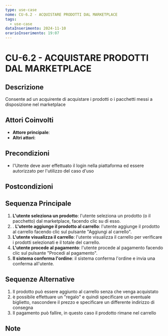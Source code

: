 ```yaml
---
type: use-case
nome: CU-6.2 - ACQUISTARE PRODOTTI DAL MARKETPLACE
tags:
  - use-case
dataInserimento: 2024-11-10
orarioInserimento: 19:07
---
```

# CU-6.2 - ACQUISTARE PRODOTTI DAL MARKETPLACE

## Descrizione
Consente ad un acquirente di acquistare i prodotti o i pacchetti messi a disposizione nel marketplace

## Attori Coinvolti
- **Attore principale**:
- **Altri attori**: 

## Precondizioni
- l'Utente deve aver effettuato il login nella piattaforma ed essere autorizzato per l'utilizzo del caso d'uso

## Postcondizioni

## Sequenza Principale
1) **L'utente seleziona un prodotto**: l'utente seleziona un prodotto (o il pacchetto) dal marketplace, facendo clic su di esso.
2) . **L'utente aggiunge il prodotto al carrello**: l'utente aggiunge il prodotto al carrello facendo clic sul pulsante "Aggiungi al carrello".
3) **L'utente visualizza il carrello**: l'utente visualizza il carrello per verificare i prodotti selezionati e il totale del carrello.
4) **L'utente procede al pagamento**: l'utente procede al pagamento facendo clic sul pulsante "Procedi al pagamento".
5) **Il sistema conferma l'ordine**: il sistema conferma l'ordine e invia una conferma all'utente.

## Sequenze Alternative
1) Il prodotto può essere aggiunto al carrello senza che venga acquistato
2) è possibile effettuare un "regalo" e quindi specificare un eventuale biglietto, nascondere il prezzo e specificare un differente indirizzo di consegna
3) Il pagamento può fallire, in questo caso il prodotto rimane nel carrello
## Note
